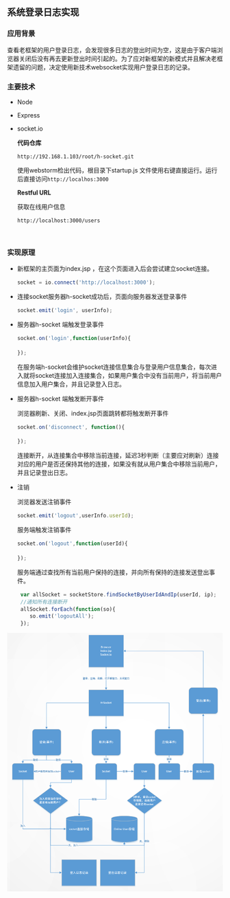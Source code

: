 ## 系统登录日志实现

### 应用背景

查看老框架的用户登录日志，会发现很多日志的登出时间为空，这是由于客户端浏览器关闭后没有再去更新登出时间引起的。为了应对新框架的新模式并且解决老框架遗留的问题，决定使用新技术websocket实现用户登录日志的记录。

### 主要技术

* Node

* Express

* socket.io

  **代码仓库**

  ```http
  http://192.168.1.103/root/h-socket.git
  ```

  使用webstorm检出代码，根目录下startup.js 文件使用右键直接运行。运行后直接访问`http://localhos:3000`  

  **Restful URL**

  获取在线用户信息

  ```http
  http://localhost:3000/users
  ```

  ​

### 实现原理

* 新框架的主页面为index.jsp ，在这个页面进入后会尝试建立socket连接。

  ```javascript
  socket = io.connect('http://localhost:3000');
  ```

* 连接socket服务器h-socket成功后，页面向服务器发送登录事件

  ```javascript
  socket.emit('login', userInfo);
  ```

* 服务器h-socket 端触发登录事件

  ```javascript
  socket.on('login',function(userInfo){
    
  });
  ```

  在服务端h-socket会维护socket连接信息集合与登录用户信息集合，每次进入就将socket连接加入连接集合，如果用户集合中没有当前用户，将当前用户信息加入用户集合，并且记录登入日志。

* 服务器h-socket 端触发断开事件

  浏览器刷新、关闭、index.jsp页面跳转都将触发断开事件

  ```javascript
  socket.on('disconnect', function(){
    
  });
  ```
  连接断开，从连接集合中移除当前连接，延迟3秒判断（主要应对刷新）连接对应的用户是否还保持其他的连接，如果没有就从用户集合中移除当前用户，并且记录登出日志。

* 注销

  浏览器发送注销事件

  ```javascript
  socket.emit('logout',userInfo.userId);
  ```

  服务端触发注销事件

  ```javascript
  socket.on('logout',function(userId){
    
  });
  ```

  ​服务端通过查找所有当前用户保持的连接，并向所有保持的连接发送登出事件。

  ```javascript
   var allSocket = socketStore.findSocketByUserIdAndIp(userId, ip);
   //通知所有连接断开
   allSocket.forEach(function(so){
      so.emit('logoutAll');
   });
  ```


![](../pic/p5.png)